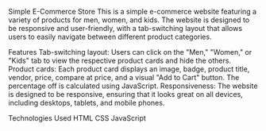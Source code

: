 Simple E-Commerce Store
This is a simple e-commerce website featuring a variety of products for men, women, and kids. The website is designed to be responsive and user-friendly, with a tab-switching layout that allows users to easily navigate between different product categories.

Features
Tab-switching layout: Users can click on the "Men," "Women," or "Kids" tab to view the respective product cards and hide the others.
Product cards: Each product card displays an image, badge, product title, vendor, price, compare at price, and a visual "Add to Cart" button. The percentage off is calculated using JavaScript.
Responsiveness: The website is designed to be responsive, ensuring that it looks great on all devices, including desktops, tablets, and mobile phones.

Technologies Used
HTML
CSS
JavaScript
